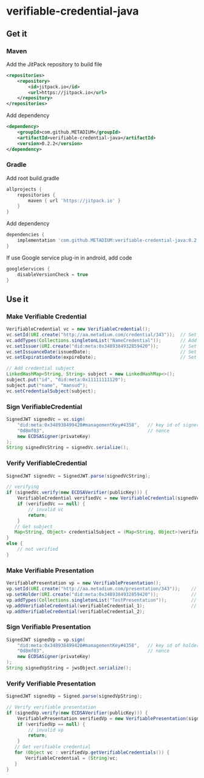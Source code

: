 # verifiable-credential-java

## Get it
### Maven
Add the JitPack repository to build file

```xml
<repositories>
    <repository>
        <id>jitpack.io</id>
        <url>https://jitpack.io</url>
    </repository>
</repositories>
```

Add dependency

```xml
<dependency>
    <groupId>com.github.METADIUM</groupId>
    <artifactId>verifiable-credential-java</artifactId>
    <version>0.2.2</version>
</dependency>
```
### Gradle
Add root build.gradle

```gradle
allprojects {
    repositories {
        maven { url 'https://jitpack.io' }
    }
}
```
Add dependency

```gradle
dependencies {
    implementation 'com.github.METADIUM:verifiable-credential-java:0.2.2'
}
```
If use Google service plug-in in android, add code

```gradle
googleServices {
    disableVersionCheck = true
}
```


## Use it

### Make Verifiable Credential
```java
VerifiableCredential vc = new VerifiableCredential();
vc.setId(URI.create("http://aa.metadium.com/credential/343"));  // Set id of verifiable credential
vc.addTypes(Collections.singletonList("NameCredential"));       // Add Credential type name
vc.setIssuer(URI.create("did:meta:0x3489384932859420"));        // Set did of issuer
vc.setIssuanceDate(issuedDate);                                 // Set issued date
vc.setExpirationDate(expireDate);                               // Set expire date

// Add credential subject
LinkedHashMap<String, String> subject = new LinkedHashMap<>();
subject.put("id", "did:meta:0x11111111120");
subject.put("name", "mansud");
vc.setCredentialSubject(subject);
```

### Sign VerifiableCredential
```java
SignedJWT signedVc = vc.sign(
    "did:meta:0x348938499420#managementKey#4358",   // key id of signer
    "0d8mf03",                                      // nonce
    new ECDSASigner(privateKey)
);
String signedVcString = signedVc.serialize();
```

### Verify VerifiableCredential
```java
SignedJWT signedVc = SignedJWT.parse(signedVcString);

// verifying
if (signedVc.verify(new ECDSAVerifier(publicKey))) {
	VerifiableCredential verifiedVc = new VerifiableCredential(signedVc);
	if (verifiedVc == null) {
		// invalid vc
		return;
	}
   // Get subject
   Map<String, Object> credentialSubject = (Map<String, Object>)verifiedVc.getCredentialSubject();
}
else {
	// not verified
}
```

### Make Verifiable Presentation
```java
VerifiablePresentation vp = new VerifiablePresentation();
vp.setId(URI.create("http://aa.metadium.com/presentation/343"));    // Set id of verifiable presentatil
vp.setHolder(URI.create("did:meta:0x3489384932859420"));            // Set did of holder
vp.addTypes(Collections.singletonList("TestPresentation"));         // Add presentation type name
vp.addVerifiableCredential(verifiableCredential_1);                 // Add signed verifiable credential
vp.addVerifiableCredential(verifiableCredential_2);
```

### Sign Verifiable Presentation
```java
SignedJWT signedVp = vp.sign(
    "did:meta:0x348938499420#managementKey#4358",   // key id of holder
    "0d8mf03",                                      // nonce
    new ECDSASigner(privateKey)
);
String signedVpString = jwsObject.serialize();
```

### Verify Verifiable Presentation
```java
SignedJWT signedVp = Signed.parse(signedVpString);

// Verify verifiable presentation
if (signedVp.verify(new ECDSAVerifier(publicKey))) {
	VerifiablePresentation verifiedVp = new VerifiablePresentation(signedVp);
	if (verifiedVp == null) {
		// invalid vp
		return;
	}
   // Get verifiable credential
   for (Object vc : verifiedVp.getVerifiableCredentials()) {
       VerifiableCredential = (String)vc;
   }
}
```
